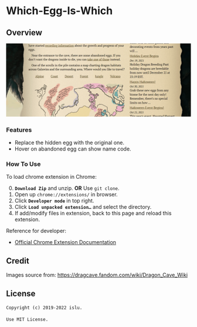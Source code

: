 # Which-Egg-Is-Which
## Overview
![](/demo.gif)

### Features
- Replace the hidden egg with the original one.
- Hover on abandoned egg can show name code.

### How To Use
To load chrome extension in Chrome:

0. **`Download Zip`** and unzip. **OR** Use `git clone`.
1. Open up `chrome://extensions/` in browser.
2. Click **`Developer mode`** in top right.
3. Click **`Load unpacked extension…`** and select the directory.
4. If add/modify files in extension, back to this page and reload this extension.

Reference for developer:
- [Official Chrome Extension Documentation](https://developer.chrome.com/extensions/getstarted)

## Credit
Images source from: https://dragcave.fandom.com/wiki/Dragon_Cave_Wiki

## License
```
Copyright (c) 2019-2022 islu. 

Use MIT License.
```
